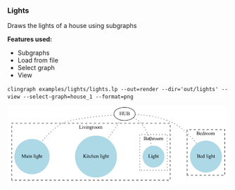 ### Lights 

Draws the lights of a house using subgraphs

**Features used:**
- Subgraphs
- Load from file
- Select graph
- View

`clingraph examples/lights/lights.lp --out=render --dir='out/lights' --view --select-graph=house_1 --format=png`

![](house_1.png)
